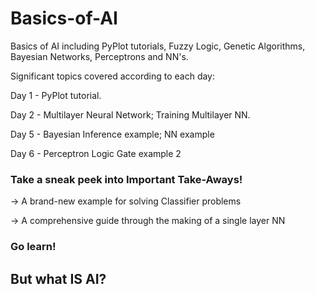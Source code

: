 # Basics-of-AI
Basics of AI including PyPlot tutorials, Fuzzy Logic, Genetic Algorithms, Bayesian Networks, Perceptrons and NN's.

Significant topics covered according to each day:

Day 1 - PyPlot tutorial.

Day 2 - Multilayer Neural Network; Training Multilayer NN.

Day 5 - Bayesian Inference example; NN example

Day 6 - Perceptron Logic Gate example 2

### Take a sneak peek into Important Take-Aways!
-> A brand-new example for solving Classifier problems

-> A comprehensive guide through the making of a single layer NN

### Go learn!

## But what IS AI?


